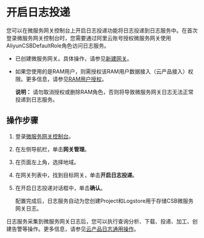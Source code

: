 # 开启日志投递

您可以在微服务网关控制台上开启日志投递功能将日志投递到日志服务中。在首次登录微服务网关控制台时，您需要通过阿里云账号授权微服务网关使用AliyunCSBDefaultRole角色访问日志服务。

-   已创建微服务网关。具体操作，请参见[新建网关]()。
-   如果您使用的是RAM用户，则需授权该RAM用户数据接入（云产品接入）权限。更多信息，请参见[RAM用户授权](/cn.zh-CN/数据采集/云产品日志采集/云产品日志通用操作.md)。

    **说明：** 请勿取消授权或删除RAM角色，否则将导致微服务网关日志无法正常投递到日志服务。


## 操作步骤

1.  登录[微服务网关控制台](https://microgw.console.aliyun.com)。

2.  在左侧导航栏，单击**网关管理**。

3.  在页面左上角，选择地域。

4.  在网关列表中，找到目标网关，单击**开启日志投递**。

5.  在开启日志投递对话框中，单击**确认**。

    配置完成后，日志服务自动为您创建Project和Logstore用于存储CSB微服务网关日志。


日志服务采集到微服务网关日志后，您可以执行查询分析、下载、投递、加工、创建告警等操作。更多信息，请参见[云产品日志通用操作](/cn.zh-CN/数据采集/云产品日志采集/云产品日志通用操作.md)。

